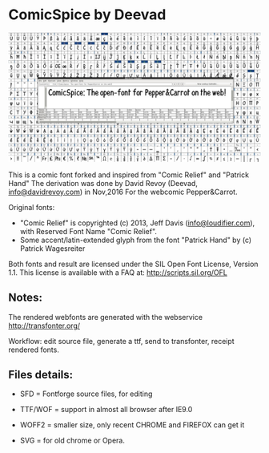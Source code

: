 # ComicSpice by Deevad

![cover_screenshot](ComicSpice_cover.jpg)

This is a comic font forked and inspired from "Comic Relief" and "Patrick Hand"
The derivation was done by David Revoy (Deevad, info@davidrevoy.com) in Nov,2016
For the webcomic Pepper&Carrot. 

Original fonts:
- "Comic Relief" is copyrighted (c) 2013, Jeff Davis (info@loudifier.com),
with Reserved Font Name "Comic Relief".
- Some accent/latin-extended glyph from the font "Patrick Hand" by (c) Patrick Wagesreiter

Both fonts and result are licensed under the SIL Open Font License, Version 1.1.
This license is available with a FAQ at: http://scripts.sil.org/OFL

## Notes:

The rendered webfonts are generated with the webservice http://transfonter.org/

Workflow: edit source file, generate a ttf, send to transfonter, receipt rendered fonts. 

## Files details:

* SFD =  Fontforge source files, for editing

* TTF/WOF = support in almost all browser after IE9.0

* WOFF2 = smaller size, only recent CHROME and FIREFOX can get it

* SVG = for old chrome or Opera.






